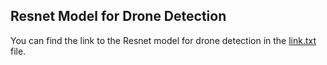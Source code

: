 ## Resnet Model for Drone Detection

You can find the link to the Resnet model for drone detection in the [link.txt](https://drive.google.com/file/d/1J235NUVBz3tjSkZxnez-5T92y-VL4OAZ/view?usp=sharing) file.

